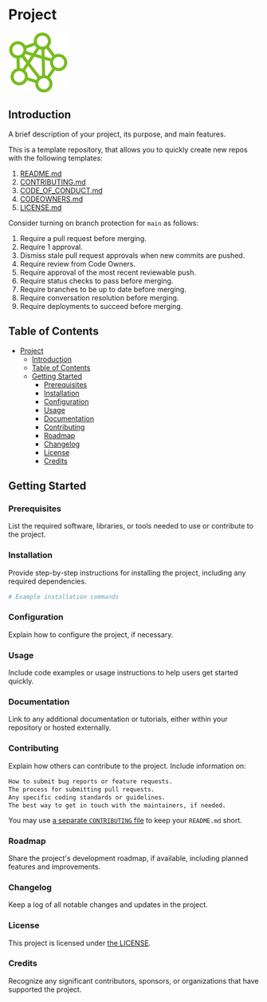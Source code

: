 # Project <!-- Project Title -->

<!-- Find and replace elements that start with '<!--' and remove this line -->

![Project Logo](project-logo.png)

## Introduction

A brief description of your project, its purpose, and main features.

This is a template repository, that allows you to quickly create new repos with the following templates:
1. [README.md](README.md)
2. [CONTRIBUTING.md](CONTRIBUTING.md)
3. [CODE_OF_CONDUCT.md](CODE_OF_CONDUCT.md)
4. [CODEOWNERS.md](CODEOWNERS.md)
5. [LICENSE.md](LICENSE.md)

Consider turning on branch protection for `main` as follows:
1. Require a pull request before merging.
  1. Require 1 approval.
  2. Dismiss stale pull request approvals when new commits are pushed.
  3. Require review from Code Owners.
  4. Require approval of the most recent reviewable push.
2. Require status checks to pass before merging.
3. Require branches to be up to date before merging.
4. Require conversation resolution before merging.
5. Require deployments to succeed before merging.

## Table of Contents

- [Project ](#project-)
  - [Introduction](#introduction)
  - [Table of Contents](#table-of-contents)
  - [Getting Started](#getting-started)
    - [Prerequisites](#prerequisites)
    - [Installation](#installation)
    - [Configuration](#configuration)
    - [Usage](#usage)
    - [Documentation](#documentation)
    - [Contributing](#contributing)
    - [Roadmap](#roadmap)
    - [Changelog](#changelog)
    - [License](#license)
    - [Credits](#credits)

## Getting Started

### Prerequisites

List the required software, libraries, or tools needed to use or contribute to the project.

### Installation

Provide step-by-step instructions for installing the project, including any required dependencies.

```bash
# Example installation commands
```

### Configuration

Explain how to configure the project, if necessary.

### Usage

Include code examples or usage instructions to help users get started quickly.

### Documentation

Link to any additional documentation or tutorials, either within your repository or hosted externally.

### Contributing

Explain how others can contribute to the project. Include information on:

    How to submit bug reports or feature requests.
    The process for submitting pull requests.
    Any specific coding standards or guidelines.
    The best way to get in touch with the maintainers, if needed.
    
You may use [a separate `CONTRIBUTING` file](CONTRIBUTING.md) to keep your `README.md` short.

### Roadmap

Share the project's development roadmap, if available, including planned features and improvements.

### Changelog

Keep a log of all notable changes and updates in the project.

### License

This project is licensed under <!-- update the license name --> [the LICENSE](LICENSE.md).

### Credits

Recognize any significant contributors, sponsors, or organizations that have supported the project.
